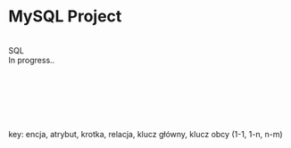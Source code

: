 # MySQL Project
<br />
SQL
<br />
In progress..


<br><br><br><br><br><br>
key: encja, atrybut, krotka, relacja, klucz główny, klucz obcy (1-1, 1-n, n-m)
